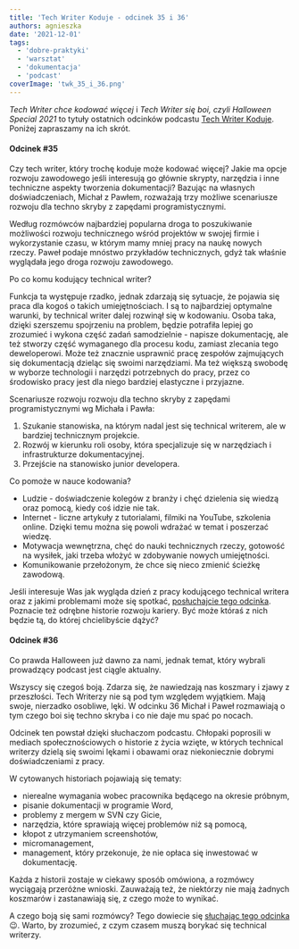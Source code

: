 ```yaml
---
title: 'Tech Writer Koduje - odcinek 35 i 36'
authors: agnieszka
date: '2021-12-01'
tags:
  - 'dobre-praktyki'
  - 'warsztat'
  - 'dokumentacja'
  - 'podcast'
coverImage: 'twk_35_i_36.png'
---
```


_Tech Writer chce kodować więcej_ i _Tech Writer się boi, czyli Halloween
Special 2021_ to tytuły ostatnich odcinków podcastu
[Tech Writer Koduje](https://techwriterkoduje.pl/). Poniżej zapraszamy na ich
skrót.

<!--truncate-->

#### Odcinek #35

Czy tech writer, który trochę koduje może kodować więcej? Jakie ma opcje rozwoju
zawodowego jeśli interesują go głównie skrypty, narzędzia i inne techniczne
aspekty tworzenia dokumentacji? Bazując na własnych doświadczeniach, Michał z
Pawłem, rozważają trzy możliwe scenariusze rozwoju dla techno skryby z zapędami
programistycznymi.

Według rozmówców najbardziej popularna droga to poszukiwanie możliwości rozwoju
technicznego wśród projektów w swojej firmie i wykorzystanie czasu, w którym
mamy mniej pracy na naukę nowych rzeczy. Paweł podaje mnóstwo przykładów
technicznych, gdyż tak właśnie wyglądała jego droga rozwoju zawodowego.

Po co komu kodujący technical writer?

Funkcja ta występuje rzadko, jednak zdarzają się sytuacje, że pojawia się praca
dla kogoś o takich umiejętnościach. I są to najbardziej optymalne warunki, by
technical writer dalej rozwinął się w kodowaniu. Osoba taka, dzięki szerszemu
spojrzeniu na problem, będzie potrafiła lepiej go zrozumieć i wykona część zadań
samodzielnie - napisze dokumentację, ale też stworzy część wymaganego dla
procesu kodu, zamiast zlecania tego deweloperowi. Może też znacznie usprawnić
pracę zespołów zajmujących się dokumentacją dzieląc się swoimi narzędziami. Ma
też większą swobodę w wyborze technologii i narzędzi potrzebnych do pracy, przez
co środowisko pracy jest dla niego bardziej elastyczne i przyjazne.

Scenariusze rozwoju rozwoju dla techno skryby z zapędami programistycznymi wg
Michała i Pawła:

1. Szukanie stanowiska, na którym nadal jest się technical writerem, ale w
   bardziej technicznym projekcie.
2. Rozwój w kierunku roli osoby, która specjalizuje się w narzędziach i
   infrastrukturze dokumentacyjnej.
3. Przejście na stanowisko junior developera.

Co pomoże w nauce kodowania?

- Ludzie - doświadczenie kolegów z branży i chęć dzielenia się wiedzą oraz
  pomocą, kiedy coś idzie nie tak.
- Internet - liczne artykuły z tutorialami, filmiki na YouTube, szkolenia
  online. Dzięki temu można się powoli wdrażać w temat i poszerzać wiedzę.
- Motywacja wewnętrzna, chęć do nauki technicznych rzeczy, gotowość na wysiłek,
  jaki trzeba włożyć w zdobywanie nowych umiejętności.
- Komunikowanie przełożonym, że chce się nieco zmienić ścieżkę zawodową.

Jeśli interesuje Was jak wygląda dzień z pracy kodującego technical writera oraz
z jakimi problemami może się spotkać,
[posłuchajcie tego odcinka](https://techwriterkoduje.pl/blog/2021/10/26/tech-writer-chce-kodowac-wiecej).
Poznacie też odrębne historie rozwoju kariery. Być może któraś z nich będzie tą,
do której chcielibyście dążyć?

#### Odcinek #36

Co prawda Halloween już dawno za nami, jednak temat, który wybrali prowadzący
podcast jest ciągle aktualny.

Wszyscy się czegoś boją. Zdarza się, że nawiedzają nas koszmary i zjawy z
przeszłości. Tech Writerzy nie są pod tym względem wyjątkiem. Mają swoje,
nierzadko osobliwe, lęki. W odcinku 36 Michał i Paweł rozmawiają o tym czego boi
się techno skryba i co nie daje mu spać po nocach.

Odcinek ten powstał dzięki słuchaczom podcastu. Chłopaki poprosili w mediach
społecznościowych o historie z życia wzięte, w których technical writerzy dzielą
się swoimi lękami i obawami oraz niekoniecznie dobrymi doświadczeniami z pracy.

W cytowanych historiach pojawiają się tematy:

- nierealne wymagania wobec pracownika będącego na okresie próbnym,
- pisanie dokumentacji w programie Word,
- problemy z mergem w SVN czy Gicie,
- narzędzia, które sprawiają więcej problemów niż są pomocą,
- kłopot z utrzymaniem screenshotów,
- micromanagement,
- management, który przekonuje, że nie opłaca się inwestować w dokumentację.

Każda z historii zostaje w ciekawy sposób omówiona, a rozmówcy wyciągają
przeróżne wnioski. Zauważają też, że niektórzy nie mają żadnych koszmarów i
zastanawiają się, z czego może to wynikać.

A czego boją się sami rozmówcy? Tego dowiecie się
[słuchając tego odcinka](https://techwriterkoduje.pl/blog/2021/10/31/tech-writer-sie-boi)
😉. Warto, by zrozumieć, z czym czasem muszą borykać się technical writerzy.
